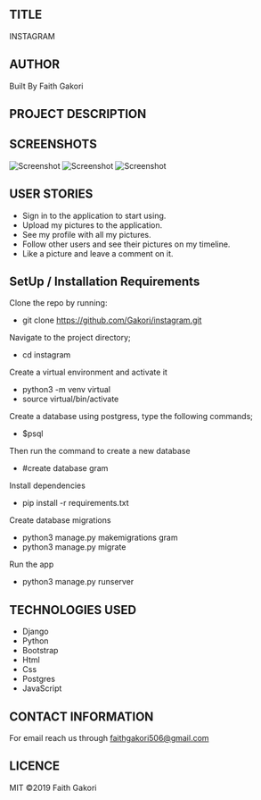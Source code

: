 ##  TITLE
 INSTAGRAM

## AUTHOR
 Built By Faith Gakori

## PROJECT DESCRIPTION
    

## SCREENSHOTS
![Screenshot](images/s1.png)
![Screenshot](images/s2.png)
![Screenshot](images/s3.png)

## USER STORIES

* Sign in to the application to start using.
* Upload my pictures to the application.
* See my profile with all my pictures.
* Follow other users and see their pictures on my timeline.
* Like a picture and leave a comment on it.

## SetUp / Installation Requirements
  Clone the repo by running:
*   git clone https://github.com/Gakori/instagram.git

 Navigate to the project directory;
*   cd instagram

 Create a virtual environment and activate it
*   python3 -m venv virtual
*   source virtual/bin/activate

  Create a database
  using postgress, type the following commands;
*   $psql

Then run the command to create a new database
*   #create database gram

 Install dependencies
*   pip install -r requirements.txt

 Create database migrations
*   python3 manage.py makemigrations gram
*   python3 manage.py migrate

 Run the app
*   python3 manage.py runserver

## TECHNOLOGIES USED
* Django
* Python
* Bootstrap
* Html
* Css
* Postgres
* JavaScript

## CONTACT INFORMATION
 For email reach us through faithgakori506@gmail.com

## LICENCE
MIT ©2019 Faith Gakori